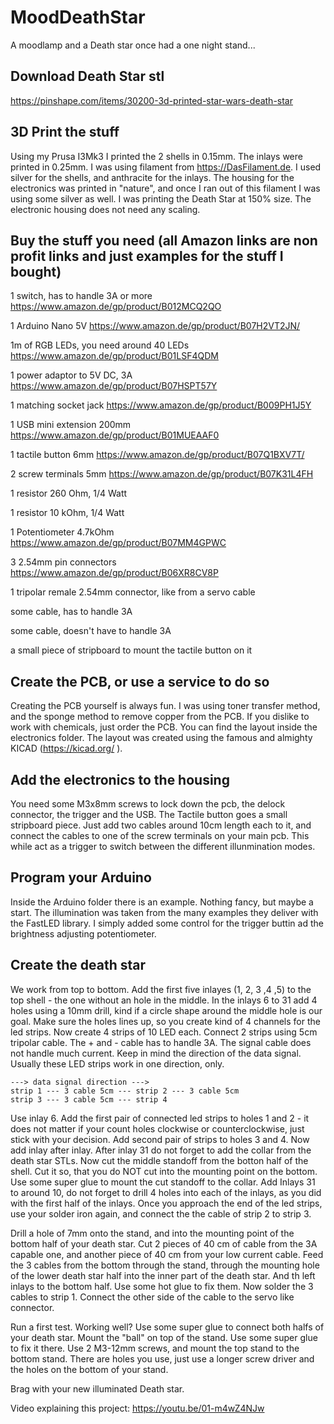 # MoodDeathStar
A moodlamp and a Death star once had a one night stand...

## Download Death Star stl
https://pinshape.com/items/30200-3d-printed-star-wars-death-star

## 3D Print the stuff
Using my Prusa I3Mk3 I printed the 2 shells in 0.15mm. The inlays were printed in 0.25mm. I was using filament from https://DasFilament.de. I used silver for the shells, and anthracite for the inlays. The housing for the electronics was printed in "nature", and once I ran out of this filament I was using some silver as well. I was printing the Death Star at 150% size. The electronic housing does not need any scaling.

## Buy the stuff you need (all Amazon links are non profit links and just examples for the stuff I bought)
1 switch, has to handle 3A or more https://www.amazon.de/gp/product/B012MCQ2QO

1 Arduino Nano 5V https://www.amazon.de/gp/product/B07H2VT2JN/

1m of RGB LEDs, you need around 40 LEDs https://www.amazon.de/gp/product/B01LSF4QDM

1 power adaptor to 5V DC, 3A https://www.amazon.de/gp/product/B07HSPT57Y

1 matching socket jack https://www.amazon.de/gp/product/B009PH1J5Y

1 USB mini extension 200mm https://www.amazon.de/gp/product/B01MUEAAF0

1 tactile button 6mm https://www.amazon.de/gp/product/B07Q1BXV7T/

2 screw terminals 5mm https://www.amazon.de/gp/product/B07K31L4FH

1 resistor 260 Ohm, 1/4 Watt

1 resistor 10 kOhm, 1/4 Watt

1 Potentiometer 4.7kOhm https://www.amazon.de/gp/product/B07MM4GPWC

3 2.54mm pin connectors https://www.amazon.de/gp/product/B06XR8CV8P

1 tripolar remale 2.54mm connector, like from a servo cable

some cable, has to handle 3A

some cable, doesn't have to handle 3A

a small piece of stripboard to mount the tactile button on it

## Create the PCB, or use a service to do so
Creating the PCB yourself is always fun. I was using toner transfer method, and the sponge method to remove copper from the PCB. If you dislike to work with chemicals, just order the PCB. You can find the layout inside the electronics folder. The layout was created using the famous and almighty KICAD (https://kicad.org/ ).

## Add the electronics to the housing
You need some M3x8mm screws to lock down the pcb, the delock connector, the trigger and the USB. The Tactile button goes a small stripboard piece. Just add two cables around 10cm length each to it, and connect the cables to one of the screw terminals on your main pcb. This while act as a trigger to switch between the different illunmination modes.

## Program your Arduino
Inside the Arduino folder there is an example. Nothing fancy, but maybe a start. The illumination was taken from the many examples they deliver with the FastLED library. I simply added some control for the trigger buttin ad the brightness adjusting potentiometer.

## Create the death star
We work from top to bottom. Add the first five inlayes (1, 2, 3 ,4 ,5) to the top shell - the one without an hole in the middle. In the inlays 6 to 31 add 4 holes using a 10mm drill, kind if a circle shape around the middle hole is our goal. Make sure the holes lines up, so you create kind of 4 channels for the led strips. Now create 4 strips of 10 LED each. Connect 2 strips using 5cm tripolar cable. The + and - cable has to handle 3A. The signal cable does not handle much current. Keep in mind the direction of the data signal. Usually these LED strips work in one direction, only.

    ---> data signal direction --->
    strip 1 --- 3 cable 5cm --- strip 2 --- 3 cable 5cm
    strip 3 --- 3 cable 5cm --- strip 4

Use inlay 6. Add the first pair of connected led strips to holes 1 and 2 - it does not matter if your count holes clockwise or counterclockwise, just stick with your decision. Add second pair of strips to holes 3 and 4. Now add inlay after inlay. After inlay 31 do not forget to add the collar from the death star STLs. Now cut the middle standoff from the botton half of the shell. Cut it so, that you do NOT cut into the mounting point on the bottom. Use some super glue to mount the cut standoff to the collar. Add Inlays 31 to around 10, do not forget to drill 4 holes into each of the inlays, as you did with the first half of the inlays. Once you approach the end of the led strips, use your solder iron again, and connect the the cable of strip 2 to strip 3. 

Drill a hole of 7mm onto the stand, and into the mounting point of the bottom half of your death star. Cut 2 pieces of 40 cm of cable from the 3A capable one, and another piece of 40 cm from your low current cable. Feed the 3 cables from the bottom through the stand, through the mounting hole of the lower death star half into the inner part of the death star. And th left inlays to the bottom half. Use some hot glue to fix them. Now solder the 3 cables to strip 1. Connect the other side of the cable to the servo like connector. 

Run a first test. Working well? Use some super glue to connect both halfs of your death star. Mount the "ball" on top of the stand. Use some super glue to fix it there. Use 2 M3-12mm screws, and mount the top stand to the bottom stand. There are holes you use, just use a longer screw driver and the holes on the bottom of your stand.

Brag with your new illuminated Death star.

Video explaining this project: https://youtu.be/01-m4wZ4NJw
